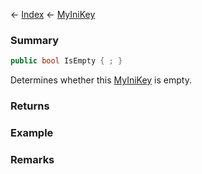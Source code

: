 ← [Index](Api-Index) ← [MyIniKey](VRage.Game.ModAPI.Ingame.Utilities.MyIniKey)

### Summary

```csharp
public bool IsEmpty { ; }
```

Determines whether this [MyIniKey](VRage.Game.ModAPI.Ingame.Utilities.MyIniKey) is empty.

### Returns

### Example

### Remarks

